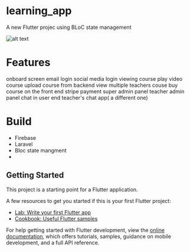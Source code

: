 # learning_app

A new Flutter projec using BLoC state management

![alt text](https://www.dbestech.com/uploads/20230131/49806f6d3e708da7a7975deb5c73cbfb.jpg)


# Features 
onboard screen
email login
social media login
viewing course
play video course
upload course from backend
view multiple teachers couse
buy course on the front end
stripe payment
super admin panel
teacher admin panel
chat in user end
teacher's chat app( a different one)

# Build
- Firebase
- Laravel
- Bloc state mangment
- 

## Getting Started

This project is a starting point for a Flutter application.

A few resources to get you started if this is your first Flutter project:

- [Lab: Write your first Flutter app](https://docs.flutter.dev/get-started/codelab)
- [Cookbook: Useful Flutter samples](https://docs.flutter.dev/cookbook)

For help getting started with Flutter development, view the
[online documentation](https://docs.flutter.dev/), which offers tutorials,
samples, guidance on mobile development, and a full API reference.
